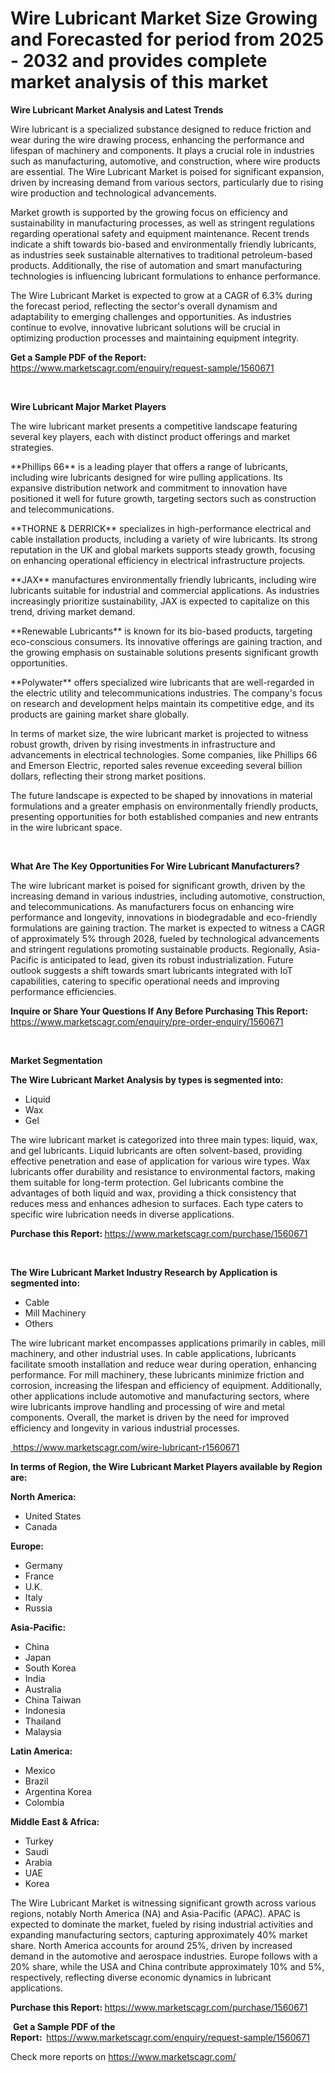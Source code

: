 <p><h1>Wire Lubricant Market Size Growing and Forecasted for period from 2025 - 2032 and provides complete market analysis of this market</h1></p><p><strong>Wire Lubricant Market Analysis and Latest Trends</strong></p>
<p><p>Wire lubricant is a specialized substance designed to reduce friction and wear during the wire drawing process, enhancing the performance and lifespan of machinery and components. It plays a crucial role in industries such as manufacturing, automotive, and construction, where wire products are essential. The Wire Lubricant Market is poised for significant expansion, driven by increasing demand from various sectors, particularly due to rising wire production and technological advancements.</p><p>Market growth is supported by the growing focus on efficiency and sustainability in manufacturing processes, as well as stringent regulations regarding operational safety and equipment maintenance. Recent trends indicate a shift towards bio-based and environmentally friendly lubricants, as industries seek sustainable alternatives to traditional petroleum-based products. Additionally, the rise of automation and smart manufacturing technologies is influencing lubricant formulations to enhance performance.</p><p>The Wire Lubricant Market is expected to grow at a CAGR of 6.3% during the forecast period, reflecting the sector's overall dynamism and adaptability to emerging challenges and opportunities. As industries continue to evolve, innovative lubricant solutions will be crucial in optimizing production processes and maintaining equipment integrity.</p></p>
<p><strong>Get a Sample PDF of the Report:&nbsp;</strong> <a href="https://www.marketscagr.com/enquiry/request-sample/1560671?utm_campaign=2138&utm_medium=2&utm_source=Github&utm_content=ia&utm_term=05022025&utm_id=wire-lubricant">https://www.marketscagr.com/enquiry/request-sample/1560671</a></p>
<p>&nbsp;</p>
<p><strong>Wire Lubricant Major Market Players</strong></p>
<p><p>The wire lubricant market presents a competitive landscape featuring several key players, each with distinct product offerings and market strategies. </p><p>**Phillips 66** is a leading player that offers a range of lubricants, including wire lubricants designed for wire pulling applications. Its expansive distribution network and commitment to innovation have positioned it well for future growth, targeting sectors such as construction and telecommunications.</p><p>**THORNE & DERRICK** specializes in high-performance electrical and cable installation products, including a variety of wire lubricants. Its strong reputation in the UK and global markets supports steady growth, focusing on enhancing operational efficiency in electrical infrastructure projects.</p><p>**JAX** manufactures environmentally friendly lubricants, including wire lubricants suitable for industrial and commercial applications. As industries increasingly prioritize sustainability, JAX is expected to capitalize on this trend, driving market demand.</p><p>**Renewable Lubricants** is known for its bio-based products, targeting eco-conscious consumers. Its innovative offerings are gaining traction, and the growing emphasis on sustainable solutions presents significant growth opportunities.</p><p>**Polywater** offers specialized wire lubricants that are well-regarded in the electric utility and telecommunications industries. The company's focus on research and development helps maintain its competitive edge, and its products are gaining market share globally.</p><p>In terms of market size, the wire lubricant market is projected to witness robust growth, driven by rising investments in infrastructure and advancements in electrical technologies. Some companies, like Phillips 66 and Emerson Electric, reported sales revenue exceeding several billion dollars, reflecting their strong market positions. </p><p>The future landscape is expected to be shaped by innovations in material formulations and a greater emphasis on environmentally friendly products, presenting opportunities for both established companies and new entrants in the wire lubricant space.</p></p>
<p>&nbsp;</p>
<p><strong>What Are The Key Opportunities For Wire Lubricant Manufacturers?</strong></p>
<p><p>The wire lubricant market is poised for significant growth, driven by the increasing demand in various industries, including automotive, construction, and telecommunications. As manufacturers focus on enhancing wire performance and longevity, innovations in biodegradable and eco-friendly formulations are gaining traction. The market is expected to witness a CAGR of approximately 5% through 2028, fueled by technological advancements and stringent regulations promoting sustainable products. Regionally, Asia-Pacific is anticipated to lead, given its robust industrialization. Future outlook suggests a shift towards smart lubricants integrated with IoT capabilities, catering to specific operational needs and improving performance efficiencies.</p></p>
<p><strong>Inquire or Share Your Questions If Any Before Purchasing This Report:</strong> <a href="https://www.marketscagr.com/enquiry/pre-order-enquiry/1560671?utm_campaign=2138&utm_medium=2&utm_source=Github&utm_content=ia&utm_term=05022025&utm_id=wire-lubricant">https://www.marketscagr.com/enquiry/pre-order-enquiry/1560671</a></p>
<p>&nbsp;</p>
<p><strong>Market Segmentation</strong></p>
<p><strong>The Wire Lubricant Market Analysis by types is segmented into:</strong></p>
<p><ul><li>Liquid</li><li>Wax</li><li>Gel</li></ul></p>
<p><p>The wire lubricant market is categorized into three main types: liquid, wax, and gel lubricants. Liquid lubricants are often solvent-based, providing effective penetration and ease of application for various wire types. Wax lubricants offer durability and resistance to environmental factors, making them suitable for long-term protection. Gel lubricants combine the advantages of both liquid and wax, providing a thick consistency that reduces mess and enhances adhesion to surfaces. Each type caters to specific wire lubrication needs in diverse applications.</p></p>
<p><strong>Purchase this Report:&nbsp;</strong><a href="https://www.marketscagr.com/purchase/1560671?utm_campaign=2138&utm_medium=2&utm_source=Github&utm_content=ia&utm_term=05022025&utm_id=wire-lubricant">https://www.marketscagr.com/purchase/1560671</a></p>
<p>&nbsp;</p>
<p><strong>The Wire Lubricant Market Industry Research by Application is segmented into:</strong></p>
<p><ul><li>Cable</li><li>Mill Machinery</li><li>Others</li></ul></p>
<p><p>The wire lubricant market encompasses applications primarily in cables, mill machinery, and other industrial uses. In cable applications, lubricants facilitate smooth installation and reduce wear during operation, enhancing performance. For mill machinery, these lubricants minimize friction and corrosion, increasing the lifespan and efficiency of equipment. Additionally, other applications include automotive and manufacturing sectors, where wire lubricants improve handling and processing of wire and metal components. Overall, the market is driven by the need for improved efficiency and longevity in various industrial processes.</p></p>
<p><a href="https://www.marketscagr.com/wire-lubricant-r1560671?utm_campaign=2138&utm_medium=2&utm_source=Github&utm_content=ia&utm_term=05022025&utm_id=wire-lubricant">&nbsp;https://www.marketscagr.com/wire-lubricant-r1560671</a></p>
<p><strong>In terms of Region, the Wire Lubricant Market Players available by Region are:</strong></p>
<p>
    <p> <strong> North America: </strong>
        <ul>
            <li>United States</li>
            <li>Canada</li>
        </ul>
        </p> 
    <p> <strong> Europe: </strong>
        <ul>
            <li>Germany</li>
            <li>France</li>
            <li>U.K.</li>
            <li>Italy</li>
            <li>Russia</li>
        </ul>
        </p> 
    <p> <strong> Asia-Pacific: </strong>
        <ul>
            <li>China</li>
            <li>Japan</li>
            <li>South Korea</li>
            <li>India</li>
            <li>Australia</li>
            <li>China Taiwan</li>
            <li>Indonesia</li>
            <li>Thailand</li>
            <li>Malaysia</li>
        </ul>
        </p> 
    <p> <strong> Latin America: </strong>
        <ul>
            <li>Mexico</li>
            <li>Brazil</li>
            <li>Argentina Korea</li>
            <li>Colombia</li>
        </ul>
        </p> 
    <p> <strong> Middle East & Africa: </strong>
        <ul>
            <li>Turkey</li>
            <li>Saudi</li>
            <li>Arabia</li>
            <li>UAE</li>
            <li>Korea</li>
        </ul>
    </p>
    </p>
<p><p>The Wire Lubricant Market is witnessing significant growth across various regions, notably North America (NA) and Asia-Pacific (APAC). APAC is expected to dominate the market, fueled by rising industrial activities and expanding manufacturing sectors, capturing approximately 40% market share. North America accounts for around 25%, driven by increased demand in the automotive and aerospace industries. Europe follows with a 20% share, while the USA and China contribute approximately 10% and 5%, respectively, reflecting diverse economic dynamics in lubricant applications.</p></p>
<p><strong>Purchase this Report: </strong><a href="https://www.marketscagr.com/purchase/1560671?utm_campaign=2138&utm_medium=2&utm_source=Github&utm_content=ia&utm_term=05022025&utm_id=wire-lubricant">https://www.marketscagr.com/purchase/1560671</a></p>
<p>&nbsp;<strong>Get a Sample PDF of the Report:&nbsp;&nbsp;</strong><a href="https://www.marketscagr.com/enquiry/request-sample/1560671?utm_campaign=2138&utm_medium=2&utm_source=Github&utm_content=ia&utm_term=05022025&utm_id=wire-lubricant">https://www.marketscagr.com/enquiry/request-sample/1560671</a></p>
<p><strong></strong></p>
<p>Check more reports on <a href="https://www.marketscagr.com/?utm_campaign=2138&utm_medium=2&utm_source=Github&utm_content=ia&utm_term=05022025&utm_id=wire-lubricant">https://www.marketscagr.com/</a></p>
